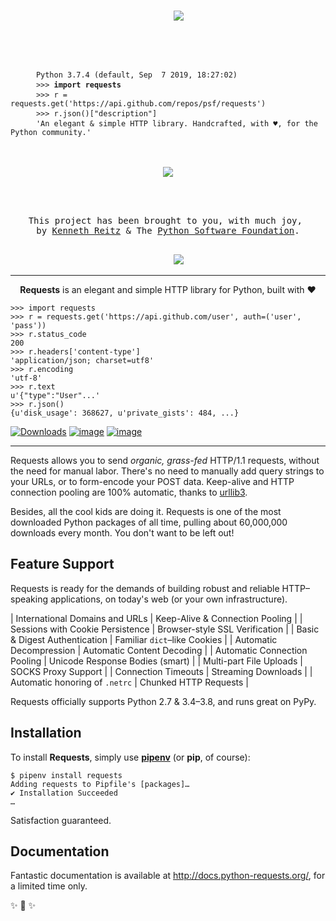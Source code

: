 

<span align="center">
    
<pre>
    <img src="https://raw.githubusercontent.com/psf/requests/master/ext/requests-logo.png" align="center" />
    <div align="left">
    <p></p>
    <code> Python 3.7.4 (default, Sep  7 2019, 18:27:02)</code>
    <code> >>> <strong>import requests</strong></code>
    <code> >>> r = requests.get('https://api.github.com/repos/psf/requests')</code>
    <code> >>> r.json()["description"]</code>
    <code> 'An elegant & simple HTTP library. Handcrafted, with ♥, for the Python community.'</code>
    </div>
    
<img src="https://github.com/psf/requests/blob/master/ext/flower-of-life.jpg?raw=true" />
    
    <p align="center">
This project has been brought to you, with much joy, 
by <a href="https://kennethreitz.org/">Kenneth Reitz</a> & The <a href="https://www.python.org/psf/">Python Software Foundation</a>.
</p>
    <img src="https://github.com/psf/requests/blob/master/ext/flourish.png?raw=true" />
</pre>  
   
<p></p>

</span>

---------------------


<p align="center"><strong>Requests</strong> is an elegant and simple HTTP library for Python, built with ♥</p>

```pycon
>>> import requests
>>> r = requests.get('https://api.github.com/user', auth=('user', 'pass'))
>>> r.status_code
200
>>> r.headers['content-type']
'application/json; charset=utf8'
>>> r.encoding
'utf-8'
>>> r.text
u'{"type":"User"...'
>>> r.json()
{u'disk_usage': 368627, u'private_gists': 484, ...}
```

<p alignment="center"><a href="https://pepy.tech/project/requests" rel="nofollow"><img src="https://camo.githubusercontent.com/e1dedc9f5ce5cd6b6c699f33d2e812daadcf3645/68747470733a2f2f706570792e746563682f62616467652f7265717565737473" alt="Downloads" data-canonical-src="https://pepy.tech/badge/requests" style="max-width:100%;"></a>
<a href="https://pypi.org/project/requests/" rel="nofollow"><img src="https://camo.githubusercontent.com/6d78aeec0a9a1cfe147ad064bfb99069e298e29b/68747470733a2f2f696d672e736869656c64732e696f2f707970692f707976657273696f6e732f72657175657374732e737667" alt="image" data-canonical-src="https://img.shields.io/pypi/pyversions/requests.svg" style="max-width:100%;"></a>
<a href="https://github.com/psf/requests/graphs/contributors"><img src="https://camo.githubusercontent.com/a70ea15870b38bba9203b969f6a6b7e7845fbb8a/68747470733a2f2f696d672e736869656c64732e696f2f6769746875622f636f6e7472696275746f72732f7073662f72657175657374732e737667" alt="image" data-canonical-src="https://img.shields.io/github/contributors/psf/requests.svg" style="max-width:100%;"></a></p>

---------------------------------------------------------------------

Requests allows you to send *organic, grass-fed* HTTP/1.1 requests,
without the need for manual labor. There's no need to manually add query
strings to your URLs, or to form-encode your POST data. Keep-alive and
HTTP connection pooling are 100% automatic, thanks to
[urllib3](https://github.com/shazow/urllib3).

Besides, all the cool kids are doing it. Requests is one of the most
downloaded Python packages of all time, pulling about 60,000,000
downloads every month. You don't want to be left out!

Feature Support
---------------

Requests is ready for the demands of building robust and reliable HTTP–speaking applications, on today's web (or your own infrastructure).

| International Domains and URLs   | Keep-Alive & Connection Pooling |
| Sessions with Cookie Persistence | Browser-style SSL Verification  |
| Basic & Digest Authentication    | Familiar `dict`–like Cookies    |
| Automatic Decompression          | Automatic Content Decoding      |
| Automatic Connection Pooling     | Unicode Response Bodies (smart) |
| Multi-part File Uploads          | SOCKS Proxy Support             |
| Connection Timeouts              | Streaming Downloads             |
| Automatic honoring of `.netrc`   | Chunked HTTP Requests           |


Requests officially supports Python 2.7 & 3.4–3.8, and runs great on
PyPy.

Installation
------------

To install **Requests**, simply use [**pipenv**](http://pipenv.org/) (or **pip**, of
course):

```console
$ pipenv install requests
Adding requests to Pipfile's [packages]…
✔ Installation Succeeded
…
```

Satisfaction guaranteed.

Documentation
-------------

Fantastic documentation is available at
<http://docs.python-requests.org/>, for a limited time only.


✨ 🍰 ✨
